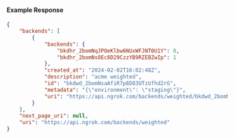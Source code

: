 <!-- Code generated for API Clients. DO NOT EDIT. -->

#### Example Response

```json
{
	"backends": [
		{
			"backends": {
				"bkdhr_2bomNqJPOeKlbw6NUxWFJNT0U1Y": 0,
				"bkdhr_2bomNsOEc8D29CzzYB9RZEBZwIp": 1
			},
			"created_at": "2024-02-02T16:02:48Z",
			"description": "acme weighted",
			"id": "bkdwd_2bomNsaAfiR7p8D83UTzUfhd2rG",
			"metadata": "{\"environment\": \"staging\"}",
			"uri": "https://api.ngrok.com/backends/weighted/bkdwd_2bomNsaAfiR7p8D83UTzUfhd2rG"
		}
	],
	"next_page_uri": null,
	"uri": "https://api.ngrok.com/backends/weighted"
}
```
